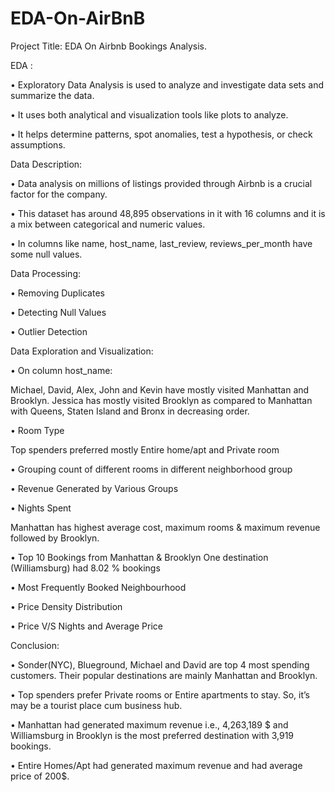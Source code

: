 # EDA-On-AirBnB
Project Title:  EDA On Airbnb Bookings Analysis.

EDA :

•	Exploratory Data Analysis is used to analyze and investigate data sets and summarize the data.

•	It uses both analytical and visualization tools like plots to analyze.

•	It helps determine patterns, spot anomalies, test a hypothesis, or check assumptions.

Data Description:

•	Data analysis on millions of listings provided through Airbnb is a crucial factor for the company.

•	This dataset has around 48,895 observations in it with 16 columns and it is a mix between categorical and numeric values.

•	In columns like name, host_name, last_review, reviews_per_month  have some null values.

Data Processing:

•	Removing Duplicates

•	Detecting Null Values

•	Outlier Detection

Data Exploration and Visualization:

•	On column host_name: 

Michael, David, Alex, John and Kevin have mostly visited Manhattan and Brooklyn.
Jessica has mostly visited Brooklyn as compared to Manhattan with Queens, Staten Island and Bronx in decreasing order.

•	Room Type

Top spenders preferred mostly Entire home/apt and Private room

•	Grouping count of different rooms in different neighborhood group

•	Revenue Generated by Various Groups

•	Nights Spent

Manhattan has highest average cost, maximum rooms & maximum revenue followed by Brooklyn.

•	Top 10 Bookings from Manhattan & Brooklyn
One destination (Williamsburg) had 8.02 % bookings

•	Most Frequently Booked Neighbourhood

•	Price Density Distribution

•	Price V/S Nights and Average Price

Conclusion:

•	Sonder(NYC),  Blueground, Michael and David are top 4 most spending customers. Their popular destinations are mainly Manhattan and Brooklyn.

•	Top spenders prefer Private rooms or Entire apartments to stay. So, it’s may be a tourist place cum business hub. 

•	Manhattan had generated maximum revenue i.e., 4,263,189 $ and Williamsburg in Brooklyn is the most preferred destination with 3,919 bookings. 

•	Entire Homes/Apt  had generated maximum revenue and had average price of 200$.
